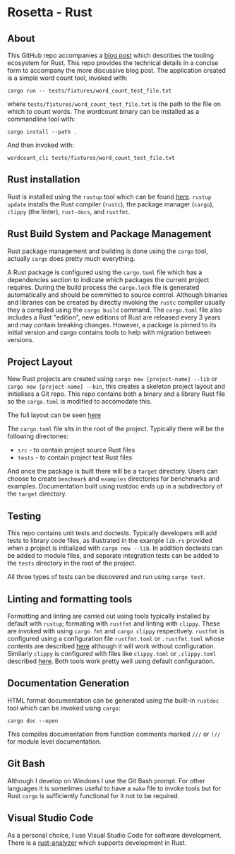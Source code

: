 # Rosetta - Rust

## About

This GitHub repo accompanies a [blog post]() which describes the tooling ecosystem for Rust. This repo provides the technical details in a concise form to accompany the more discussive blog post. The application created is a simple word count tool, invoked with:

```
cargo run -- tests/fixtures/word_count_test_file.txt
```

where `tests/fixtures/word_count_test_file.txt` is the path to the file on which to count words. The wordcount binary can be installed as a commandline tool with:

```
cargo install --path .
```

And then invoked with:

```
wordcount_cli tests/fixtures/word_count_test_file.txt
```

## Rust installation

Rust is installed using the `rustup` tool which can be found [here](https://www.rust-lang.org/tools/install). `rustup update` installs the Rust compiler (`rustc`), the package manager (`cargo`), `clippy` (the linter), `rust-docs`, and `rustfmt`.


## Rust Build System and Package Management

Rust package management and building is done using the `cargo` tool, actually `cargo` does pretty much everything.

A Rust package is configured using the `cargo.toml` file which has a dependencies section to indicate which packages the current project requires. During the build process the `cargo.lock` file is generated automatically and should be committed to source control. Although binaries and libraries can be created by directly invoking the `rustc` compiler usually they a compiled using the `cargo build` command. The `cargo.toml` file also includes a Rust "edition", new editions of Rust are released every 3 years and may contain breaking changes. However, a package is pinned to its initial version and cargo contains tools to help with migration between versions.

## Project Layout

New Rust projects are created using `cargo new [project-name] --lib` or `cargo new [project-name] --bin`, this creates a skeleton project layout and initialises a Git repo. This repo contains both a binary and a library Rust file so the `cargo.toml` is modified to accomodate this.

The full layout can be seen [here](https://doc.rust-lang.org/cargo/guide/project-layout.html)

The `cargo.toml` file sits in the root of the project. Typically there will be the following directories:

- `src` - to contain project source Rust files
- `tests` - to contain project test Rust files

And once the package is built there will be a `target` directory. Users can choose to create `benchmark` and `examples` directories for benchmarks and examples. Documentation built using rustdoc ends up in a subdirectory of the `target` directory.


## Testing

This repo contains unit tests and doctests.
Typically developers will add tests to library code files, as illustrated in the example `lib.rs` provided when a project is initialized with `cargo new --lib`. In addition doctests can be added to module files, and separate integration tests can be added to the `tests` directory in the root of the project.

All three types of tests can be discovered and run using `cargo test`.

## Linting and formatting tools

Formatting and linting are carried out using tools typically installed by default with `rustup`; formating with `rustfmt` and linting with `clippy`. These are invoked with using `cargo fmt` and `cargo clippy` respectively. `rustfmt` is configured using a configuration file `rustfmt.toml` or `.rustfmt.toml` whose contents are described [here](https://rust-lang.github.io/rustfmt/?version=v1.6.0&search=) although it will work without configuration. Similarly `clippy` is configured with files like `clippy.toml` or `.clippy.toml` described [here](https://doc.rust-lang.org/clippy/configuration.html). Both tools work pretty well using default configuration.

## Documentation Generation

HTML format documentation can be generated using the built-in `rustdoc` tool which can be invoked using `cargo`:

`cargo doc --open`

This compiles documentation from function comments marked `///` or `!//` for module level documentation.


## Git Bash

Although I develop on Windows I use the Git Bash prompt. For other languages it is sometimes useful to have a `make` file to invoke tools but for Rust `cargo` is sufficiently functional for it not to be required. 

## Visual Studio Code
As a personal choice, I use Visual Studio Code for software development. There is a [rust-analyzer](https://marketplace.visualstudio.com/items?itemName=rust-lang.rust-analyzer) which supports development in Rust. 

